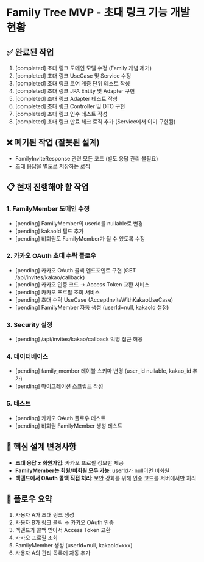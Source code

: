# Family Tree MVP - 초대 링크 기능 개발 현황

## ✅ 완료된 작업
1. [completed] 초대 링크 도메인 모델 수정 (Family 개념 제거)
2. [completed] 초대 링크 UseCase 및 Service 수정
3. [completed] 초대 링크 코어 계층 단위 테스트 작성
4. [completed] 초대 링크 JPA Entity 및 Adapter 구현
5. [completed] 초대 링크 Adapter 테스트 작성
6. [completed] 초대 링크 Controller 및 DTO 구현
7. [completed] 초대 링크 인수 테스트 작성
8. [completed] 초대 링크 만료 체크 로직 추가 (Service에서 이미 구현됨)

## ❌ 폐기된 작업 (잘못된 설계)
- FamilyInviteResponse 관련 모든 코드 (별도 응답 관리 불필요)
- 초대 응답을 별도로 저장하는 로직

## 📋 현재 진행해야 할 작업

### 1. FamilyMember 도메인 수정
- [pending] FamilyMember의 userId를 nullable로 변경
- [pending] kakaoId 필드 추가
- [pending] 비회원도 FamilyMember가 될 수 있도록 수정

### 2. 카카오 OAuth 초대 수락 플로우
- [pending] 카카오 OAuth 콜백 엔드포인트 구현 (GET /api/invites/kakao/callback)
- [pending] 카카오 인증 코드 → Access Token 교환 서비스
- [pending] 카카오 프로필 조회 서비스
- [pending] 초대 수락 UseCase (AcceptInviteWithKakaoUseCase)
- [pending] FamilyMember 자동 생성 (userId=null, kakaoId 설정)

### 3. Security 설정
- [pending] /api/invites/kakao/callback 익명 접근 허용

### 4. 데이터베이스
- [pending] family_member 테이블 스키마 변경 (user_id nullable, kakao_id 추가)
- [pending] 마이그레이션 스크립트 작성

### 5. 테스트
- [pending] 카카오 OAuth 플로우 테스트
- [pending] 비회원 FamilyMember 생성 테스트

## 🔑 핵심 설계 변경사항
- **초대 응답 ≠ 회원가입**: 카카오 프로필 정보만 제공
- **FamilyMember는 회원/비회원 모두 가능**: userId가 null이면 비회원
- **백엔드에서 OAuth 콜백 직접 처리**: 보안 강화를 위해 인증 코드를 서버에서만 처리

## 📝 플로우 요약
1. 사용자 A가 초대 링크 생성
2. 사용자 B가 링크 클릭 → 카카오 OAuth 인증
3. 백엔드가 콜백 받아서 Access Token 교환
4. 카카오 프로필 조회
5. FamilyMember 생성 (userId=null, kakaoId=xxx)
6. 사용자 A의 관리 목록에 자동 추가